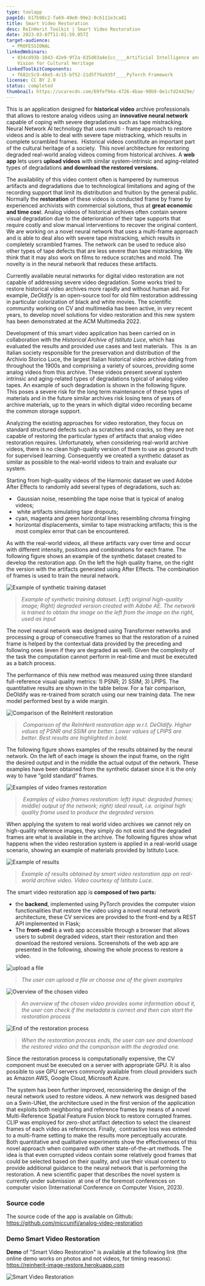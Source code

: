 ```yaml
---
type: toolapp
pageId: b17b98c2-fa69-49e0-99e2-0c6111e3ca81
title: Smart Video Restoration
desc: ReInHerit Toolkit | Smart Video Restoration
date: 2023-03-07T11:01:59.057Z
target-audience:
  - PROFESSIONAL
linkedWebinars:
  - 034cd93b-1043-42e9-9f2a-835d03a4e1cc____Artificial Intelligence and Computer
    Vision for Cultural Heritage
linkedToolkitComponents:
  - f682c5c9-46e5-4c15-bf52-21d5f76a935f____PyTorch Framework
license: CC BY 2.0
status: completed
thumbnail: https://ucarecdn.com/69fef94a-4726-4bae-90b9-0e1cfd24429e/
---
```

This is an application designed for **historical video** archive professionals that allows to restore analog videos using an **innovative neural network** capable of coping with severe degradations such as tape mistracking. Neural Network AI technology that uses multi - frame approach to restore videos and is able to deal with severe tape mistracking, which results in complete scrambled frames.  Historical videos constitute an important part of the cultural heritage of a society.  This novel architecture for restoring degraded real-world analog videos coming from historical archives. A **web app** lets users **upload videos** with similar system-intrinsic and aging-related types of degradations **and download the restored versions.**

The availability of this video content often is hampered by numerous artifacts and degradations due to technological limitations and aging of the recording support that limit its distribution and fruition by the general public. Normally the **restoration** of these videos is conducted frame by frame by experienced archivists with commercial solutions, thus at **great economic and time cos**t. Analog videos of historical archives often contain severe visual degradation due to the deterioration of their tape supports that require costly and slow manual interventions to recover the original content. We are working on a novel neural network that uses a multi-frame approach and is able to deal also with severe tape mistracking, which results in completely scrambled frames. The network can be used to reduce also other types of tape defects that are less severe than tape mistracking. We think that it may also work on films to reduce scratches and mold. The novelty is in the neural network that reduces these artifacts.

Currently available neural networks for digital video restoration are not capable of addressing severe video degradation. Some works tried to restore historical video archives more rapidly and without human aid. For example, *DeOldify* is an open-source tool for old film restoration addressing in particular colorization of black and white movies. The scientific community working on CV and multimedia has been active, in very recent years, to develop novel solutions for video restoration and this new system has been demonstrated at the ACM Multimedia 2022.

Development of this smart video application has been carried on in collaboration with the *Historical Archive of Istituto Luce*, which has evaluated the results and provided use cases and test materials.  This  is an Italian society responsible for the preservation and distribution of the Archivio Storico Luce, the largest Italian historical video archive dating from throughout the 1900s and comprising a variety of sources, providing some analog videos from this archive. These videos present several system intrinsic and aging-related types of degradations typical of analog video tapes. An example of such degradation is shown in the following figure. This poses a severe risk for the long term maintenance of these types of materials and in the future similar archives risk losing tens of years of archive materials, up to the years in which digital video recording became the common storage support. 

Analyzing the existing approaches for video restoration, they focus on standard structured defects such as scratches and cracks, so they are not capable of restoring the particular types of artifacts that analog video restoration requires. Unfortunately, when considering real-world archive videos, there is no clean high-quality version of them to use as ground truth for supervised learning. Consequently we created a synthetic dataset as similar as possible to the real-world videos to train and evaluate our system. 

Starting from high-quality videos of the Harmonic dataset we used Adobe After Effects to randomly add several types of degradations, such as: 

*  Gaussian noise, resembling the tape noise that is typical of analog videos; 
*  white artifacts simulating tape dropouts; 
* cyan, magenta and green horizontal lines resembling chroma fringing 
* horizontal displacements, similar to tape mistracking artifacts; this is the most complex error that can be encountered. 

As with the real-world videos, all these artifacts vary over time and occur with different intensity, positions and combinations for each frame. The following figure shows an example of the synthetic dataset created to develop the restoration app. On the left the high quality frame, on the right the version with the artifacts generated using After Effects. The combination of frames is used to train the neural network.

![Example of synthetic training dataset](https://ucarecdn.com/5b7f46b1-3cec-4e4d-889d-64245982146d/ "Example of synthetic training dataset")

> *Example of synthetic training dataset. Left) original high-quality image; Right) degraded version created with Adobe AE. The network is trained to obtain the image on the left from the image on the right, used as input*

The novel neural network was designed using Transformer networks and processing a group of consecutive frames so that the restoration of a ruined frame is helped by the contextual data provided by the preceding and following ones (even if they are degraded as well). Given the complexity of the task the computation cannot perform in real-time and must be executed as a batch process. 

The performance of this new method was measured using three standard full-reference visual quality metrics: 1) PSNR; 2) SSIM; 3) LPIPS. The quantitative results are shown in the table below. For a fair comparison, DeOldify was re-trained from scratch using our new training data. The new model performed best by a wide margin.

![ Comparison of the ReInHerit restoration  ](https://ucarecdn.com/cd5a0318-39cd-4b08-adae-8d160ba73a50/ "Comparison of the ReInHerit restoration ")

>  *Comparison of the ReInHerit restoration app w.r.t. DeOldify. Higher values of PSNR and SSIM are better. Lower values of LPIPS are better. Best results are highlighted in bold.*

The following figure shows examples of the results obtained by the neural network. On the left of each image is shown the input frame, on the right the desired output and in the middle the actual output of the network. These examples have been obtained from the synthetic dataset since it is the only way to have “gold standard” frames. 

![Examples of video frames restoration](https://ucarecdn.com/051c0e7a-5798-49ec-9430-d0979b990cb1/ "Examples of video frames restoration")

>  *Examples of video frames restoration: left) input: degraded frames; middle) output of the network; right) ideal result, i.e. original high quality frame used to produce the degraded version.*

When applying the system to real world video archives we cannot rely on high-quality reference images, they simply do not exist and the degraded frames are what is available in the archive. The following figures show what happens when the video restoration system is applied in a real-world usage scenario, showing an example of materials provided by Istituto Luce. 

![Example of results](https://ucarecdn.com/5ccc8405-a26f-47ff-a7fd-0a52d8a341eb/ "Example of results")

> *Example of results obtained by smart video restoration app on real-world archive video. Video courtesy of Istituto Luce.*

The smart video restoration app is **composed of two parts:**

* the **backend**, implemented using PyTorch provides the computer vision functionalities that restore the video using a novel neural network architecture, these CV services are provided to the front-end by a REST API implemented in Flask;
* The **front-end i**s a web app accessible through a browser that allows users to submit degraded videos, start their restoration and then download the restored versions. Screenshots of the web app are presented in the following, showing the whole process to restore a video.

![upload a file](https://ucarecdn.com/cf33d44c-2b65-4f03-ba33-8229684e1f97/ "upload a file")

> *The user can upload a file or choose one of the given examples*

![Overview of the chosen video](https://ucarecdn.com/7ada4b4d-ce2d-41dc-a010-9e114c7ad5c4/ "Overview of the chosen video")

> *An overview of the chosen video provides some information about it, the user can check if the metadata is correct and then can start the restoration process*

![End of the restoration process ](https://ucarecdn.com/b14c796b-5436-4d9c-b7bb-1cd01e05dfae/ "End of the restoration process ")

> *When the restoration process ends, the user can see and download the restored video and the comparison with the degraded one.* 

Since the restoration process is computationally expensive, the CV component must be executed on a server with appropriate GPU. It is also possible to use GPU servers commonly available from cloud providers such as Amazon AWS, Google Cloud, Microsoft Azure. 

The system has been further improved, reconsidering the design of the neural network used to restore videos. A new network was designed based on a Swin-UNet, the architecture used in the first version of the application that exploits both neighboring and reference frames by means of a novel Multi-Reference Spatial Feature Fusion block to restore corrupted frames.  CLIP was employed for zero-shot artifact detection to select the cleanest frames of each video as references. Finally,  contrastive loss was extended to a multi-frame setting to make the results more perceptually accurate. Both quantitative and qualitative experiments show the effectiveness of this novel approach when compared with other state-of-the-art methods. The idea is that even corrupted videos contain some relatively good frames that could be selected based on their quality, and use their visual content to provide additional guidance to the neural network that is performing the restoration. A new scientific paper that describes the novel system is currently under submission  at one of the foremost conferences on computer vision (International Conference on Computer Vision, 2023).

### Source code

The source code of the app is available on Github: <https://github.com/miccunifi/analog-video-restoration>

### Demo Smart Video Restoration 

 **Demo** of "Smart Video Restoration"  is available at the following link (the online demo works on photos and not videos, for timing reasons):\
[https://reinherit-image-restor​e.herokuapp.com](https://reinherit-image-restore.herokuapp.com/)

![Smart Video Restoration](https://ucarecdn.com/90397b12-c164-4265-a1d2-0c310fbb037f/ "Smart Video Restoration")